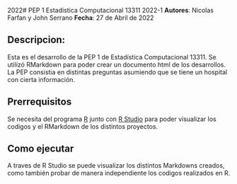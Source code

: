  2022# PEP 1 Estadistica Computacional 13311 2022-1
**Autores**: Nicolas Farfan y John Serrano
**Fecha**: 27 de Abril de 2022

## Descripcion:
Esta es el desarrollo de la PEP 1 de Estadística Computacional 13311. Se utilizó RMarkdown para poder crear un documento html de los desarrollos.
La PEP consistia en distintas preguntas asumiendo que se tiene un hospital con cierta información. 

## Prerrequisitos
Se necesita del programa [R](https://cran.r-project.org/bin/windows/base/) junto con [R Studio](https://www.rstudio.com/products/rstudio/download/) para poder visualizar los codigos y el RMarkdown de los distintos proyectos.

## Como ejecutar
A traves de R Studio se puede visualizar los distintos Markdowns creados, como también probar de manera independiente los codigos realizados en R.
